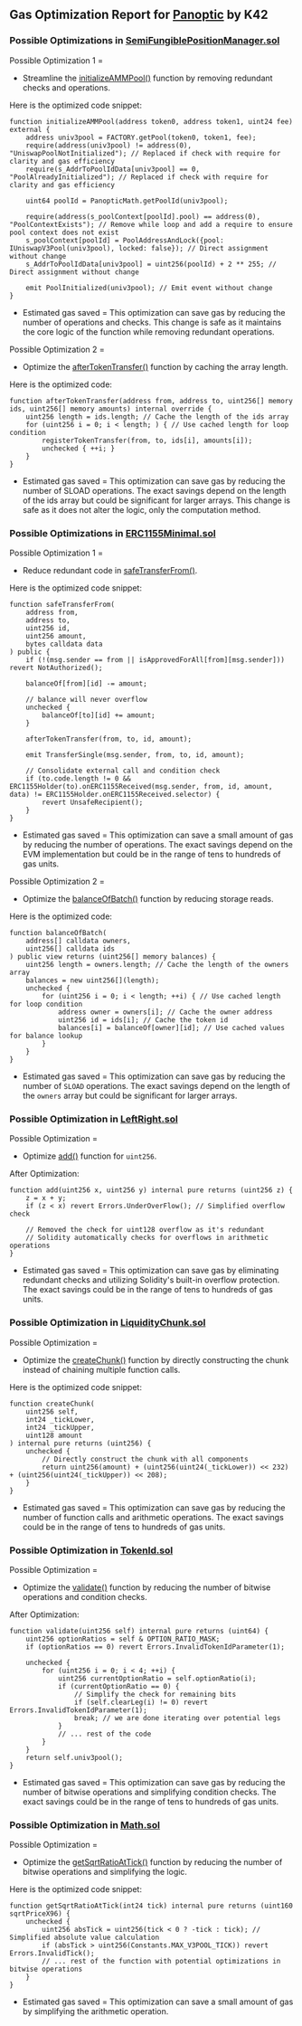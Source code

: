 ## Gas Optimization Report for [Panoptic](https://github.com/code-423n4/2023-11-panoptic) by K42

### Possible Optimizations in [SemiFungiblePositionManager.sol](https://github.com/code-423n4/2023-11-panoptic/blob/main/contracts/SemiFungiblePositionManager.sol)

Possible Optimization 1 = 
- Streamline the [initializeAMMPool()](https://github.com/code-423n4/2023-11-panoptic/blob/main/contracts/SemiFungiblePositionManager.sol#L350C5-L397C1) function by removing redundant checks and operations.

Here is the optimized code snippet: 




```solidity
function initializeAMMPool(address token0, address token1, uint24 fee) external {
    address univ3pool = FACTORY.getPool(token0, token1, fee);
    require(address(univ3pool) != address(0), "UniswapPoolNotInitialized"); // Replaced if check with require for clarity and gas efficiency
    require(s_AddrToPoolIdData[univ3pool] == 0, "PoolAlreadyInitialized"); // Replaced if check with require for clarity and gas efficiency

    uint64 poolId = PanopticMath.getPoolId(univ3pool);

    require(address(s_poolContext[poolId].pool) == address(0), "PoolContextExists"); // Remove while loop and add a require to ensure pool context does not exist
    s_poolContext[poolId] = PoolAddressAndLock({pool: IUniswapV3Pool(univ3pool), locked: false}); // Direct assignment without change
    s_AddrToPoolIdData[univ3pool] = uint256(poolId) + 2 ** 255; // Direct assignment without change

    emit PoolInitialized(univ3pool); // Emit event without change
}
```




- Estimated gas saved = This optimization can save gas by reducing the number of operations and checks. This change is safe as it maintains the core logic of the function while removing redundant operations.

Possible Optimization 2 = 
- Optimize the [afterTokenTransfer()](https://github.com/code-423n4/2023-11-panoptic/blob/main/contracts/SemiFungiblePositionManager.sol#L544C2-L556C6) function by caching the array length.

Here is the optimized code: 




```solidity
function afterTokenTransfer(address from, address to, uint256[] memory ids, uint256[] memory amounts) internal override {
    uint256 length = ids.length; // Cache the length of the ids array
    for (uint256 i = 0; i < length; ) { // Use cached length for loop condition
        registerTokenTransfer(from, to, ids[i], amounts[i]);
        unchecked { ++i; }
    }
}
```




- Estimated gas saved = This optimization can save gas by reducing the number of SLOAD operations. The exact savings depend on the length of the ids array but could be significant for larger arrays. This change is safe as it does not alter the logic, only the computation method.

### Possible Optimizations in [ERC1155Minimal.sol](https://github.com/code-423n4/2023-11-panoptic/blob/main/contracts/tokens/ERC1155Minimal.sol)

Possible Optimization 1 = 
-  Reduce redundant code in [safeTransferFrom()](https://github.com/code-423n4/2023-11-panoptic/blob/main/contracts/tokens/ERC1155Minimal.sol#L90C1-L118C6).

Here is the optimized code snippet: 




```solidity
function safeTransferFrom(
    address from,
    address to,
    uint256 id,
    uint256 amount,
    bytes calldata data
) public {
    if (!(msg.sender == from || isApprovedForAll[from][msg.sender])) revert NotAuthorized();

    balanceOf[from][id] -= amount;

    // balance will never overflow
    unchecked {
        balanceOf[to][id] += amount;
    }

    afterTokenTransfer(from, to, id, amount);

    emit TransferSingle(msg.sender, from, to, id, amount);

    // Consolidate external call and condition check
    if (to.code.length != 0 && ERC1155Holder(to).onERC1155Received(msg.sender, from, id, amount, data) != ERC1155Holder.onERC1155Received.selector) {
        revert UnsafeRecipient();
    }
}
```




- Estimated gas saved = This optimization can save a small amount of gas by reducing the number of operations. The exact savings depend on the EVM implementation but could be in the range of tens to hundreds of gas units.

Possible Optimization 2 = 
- Optimize the [balanceOfBatch()](https://github.com/code-423n4/2023-11-panoptic/blob/main/contracts/tokens/ERC1155Minimal.sol#L178C1-L191C6) function by reducing storage reads.

Here is the optimized code: 




```solidity
function balanceOfBatch(
    address[] calldata owners,
    uint256[] calldata ids
) public view returns (uint256[] memory balances) {
    uint256 length = owners.length; // Cache the length of the owners array
    balances = new uint256[](length);
    unchecked {
        for (uint256 i = 0; i < length; ++i) { // Use cached length for loop condition
            address owner = owners[i]; // Cache the owner address
            uint256 id = ids[i]; // Cache the token id
            balances[i] = balanceOf[owner][id]; // Use cached values for balance lookup
        }
    }
}
```




- Estimated gas saved = This optimization can save gas by reducing the number of ``SLOAD`` operations. The exact savings depend on the length of the ``owners`` array but could be significant for larger arrays. 

### Possible Optimization in [LeftRight.sol](https://github.com/code-423n4/2023-11-panoptic/blob/main/contracts/types/LeftRight.sol)
Possible Optimization = 
- Optimize [add()](https://github.com/code-423n4/2023-11-panoptic/blob/main/contracts/types/LeftRight.sol#L159C1-L171C6) function for ``uint256``.

After Optimization:




```solidity
function add(uint256 x, uint256 y) internal pure returns (uint256 z) {
    z = x + y;
    if (z < x) revert Errors.UnderOverFlow(); // Simplified overflow check

    // Removed the check for uint128 overflow as it's redundant
    // Solidity automatically checks for overflows in arithmetic operations
}
```




- Estimated gas saved = This optimization can save gas by eliminating redundant checks and utilizing Solidity's built-in overflow protection. The exact savings could be in the range of tens to hundreds of gas units.

### Possible Optimization in [LiquidityChunk.sol](https://github.com/code-423n4/2023-11-panoptic/blob/main/contracts/types/LiquidityChunk.sol)

Possible Optimization = 
- Optimize the [createChunk()](https://github.com/code-423n4/2023-11-panoptic/blob/main/contracts/types/LiquidityChunk.sol#L63C1-L72C6) function by directly constructing the chunk instead of chaining multiple function calls.

Here is the optimized code snippet: 




```solidity
function createChunk(
    uint256 self,
    int24 _tickLower,
    int24 _tickUpper,
    uint128 amount
) internal pure returns (uint256) {
    unchecked {
        // Directly construct the chunk with all components
        return uint256(amount) + (uint256(uint24(_tickLower)) << 232) + (uint256(uint24(_tickUpper)) << 208);
    }
}
```




- Estimated gas saved = This optimization can save gas by reducing the number of function calls and arithmetic operations. The exact savings could be in the range of tens to hundreds of gas units.

### Possible Optimization in [TokenId.sol](https://github.com/code-423n4/2023-11-panoptic/blob/main/contracts/types/TokenId.sol)
Possible Optimization = 
- Optimize the [validate()](https://github.com/code-423n4/2023-11-panoptic/blob/main/contracts/types/TokenId.sol#L463C4-L524C6) function by reducing the number of bitwise operations and condition checks.

After Optimization:




```solidity
function validate(uint256 self) internal pure returns (uint64) {
    uint256 optionRatios = self & OPTION_RATIO_MASK;
    if (optionRatios == 0) revert Errors.InvalidTokenIdParameter(1);

    unchecked {
        for (uint256 i = 0; i < 4; ++i) {
            uint256 currentOptionRatio = self.optionRatio(i);
            if (currentOptionRatio == 0) {
                // Simplify the check for remaining bits
                if (self.clearLeg(i) != 0) revert Errors.InvalidTokenIdParameter(1);
                break; // we are done iterating over potential legs
            }
            // ... rest of the code
        }
    }
    return self.univ3pool();
}
```




- Estimated gas saved = This optimization can save gas by reducing the number of bitwise operations and simplifying condition checks. The exact savings could be in the range of tens to hundreds of gas units.

### Possible Optimization in [Math.sol](https://github.com/code-423n4/2023-11-panoptic/blob/main/contracts/libraries/Math.sol)

Possible Optimization = 
- Optimize the [getSqrtRatioAtTick()](https://github.com/code-423n4/2023-11-panoptic/blob/main/contracts/libraries/Math.sol#L38C2-L91C6) function by reducing the number of bitwise operations and simplifying the logic.

Here is the optimized code snippet: 




```solidity
function getSqrtRatioAtTick(int24 tick) internal pure returns (uint160 sqrtPriceX96) {
    unchecked {
        uint256 absTick = uint256(tick < 0 ? -tick : tick); // Simplified absolute value calculation
        if (absTick > uint256(Constants.MAX_V3POOL_TICK)) revert Errors.InvalidTick();
        // ... rest of the function with potential optimizations in bitwise operations
    }
}
```




- Estimated gas saved = This optimization can save a small amount of gas by simplifying the arithmetic operation.